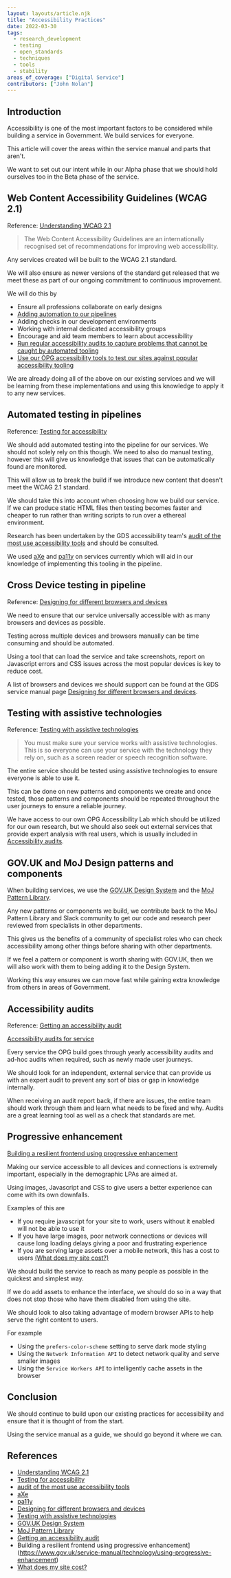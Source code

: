 ```yaml
---
layout: layouts/article.njk
title: "Accessibility Practices"
date: 2022-03-30
tags: 
  - research_development
  - testing
  - open_standards
  - techniques
  - tools
  - stability
areas_of_coverage: ["Digital Service"]
contributors: ["John Nolan"]
---
```


## Introduction

Accessibility is one of the most important factors to be considered while building a service in Government. We build services for everyone.

This article will cover the areas within the service manual and parts that aren't.

We want to set out our intent while in our Alpha phase that we should hold ourselves too in the Beta phase of the service.

## Web Content Accessibility Guidelines (WCAG 2.1)

Reference: [Understanding WCAG 2.1](https://www.gov.uk/service-manual/helping-people-to-use-your-service/understanding-wcag#wcag-design-principles)

> The Web Content Accessibility Guidelines are an internationally recognised set of recommendations for improving web accessibility.

Any services created will be built to the WCAG 2.1 standard.

We will also ensure as newer versions of the standard get released that we meet these as part of our ongoing commitment to continuous improvement.

We will do this by

* Ensure all professions collaborate on early designs
* [Adding automation to our pipelines](#automated-testing-in-pipelines)
* Adding checks in our development environments
* Working with internal dedicated accessibility groups
* Encourage and aid team members to learn about accessibility
* [Run regular accessibility audits to capture problems that cannot be caught by automated tooling](#accessibility-audits)
* [Use our OPG accessibility tools to test our sites against popular accessibility tooling](#testing-with-assistive-technologies)

We are already doing all of the above on our existing services and we will be learning from these implementations and using this knowledge to apply it to any new services.

## Automated testing in pipelines

Reference: [Testing for accessibility](https://www.gov.uk/service-manual/helping-people-to-use-your-service/testing-for-accessibility)

We should add automated testing into the pipeline for our services. We should not solely rely on this though. We need to also do manual testing, however this will give us knowledge that issues that can be automatically found are monitored.

This will allow us to break the build if we introduce new content that doesn't meet the WCAG 2.1 standard.

We should take this into account when choosing how we build our service. If we can produce static HTML files then testing becomes faster and cheaper to run rather than writing scripts to run over a ethereal environment.

Research has been undertaken by the GDS accessibility team's [audit of the most use accessibility tools](https://alphagov.github.io/accessibility-tool-audit/) and should be consulted.

We used [aXe](https://www.deque.com/axe/) and [pa11y](https://pa11y.org/) on services currently which will aid in our knowledge of implementing this tooling in the pipeline.

## Cross Device testing in pipeline

Reference: [Designing for different browsers and devices](https://www.gov.uk/service-manual/technology/designing-for-different-browsers-and-devices)

We need to ensure that our service universally accessible with as many browsers and devices as possible.

Testing across multiple devices and browsers manually can be time consuming and should be automated.

Using a tool that can load the service and take screenshots, report on Javascript errors and CSS issues across the most popular devices is key to reduce cost.

A list of browsers and devices we should support can be found at the GDS service manual page [Designing for different browsers and devices](https://www.gov.uk/service-manual/technology/designing-for-different-browsers-and-devices).

## Testing with assistive technologies

Reference: [Testing with assistive technologies](https://www.gov.uk/service-manual/technology/testing-with-assistive-technologies)

> You must make sure your service works with assistive technologies. This is so everyone can use your service with the technology they rely on, such as a screen reader or speech recognition software.

The entire service should be tested using assistive technologies to ensure everyone is able to use it.

This can be done on new patterns and components we create and once tested, those patterns and components should be repeated throughout the user journeys to ensure a reliable journey.

We have access to our own OPG Accessibility Lab which should be utilized for our own research, but we should also seek out external services that provide expert analysis with real users, which is usually included in [Accessibility audits](#accessibility-audits).

## GOV.UK and MoJ Design patterns and components

When building services, we use the [GOV.UK Design System](https://design-system.service.gov.uk/) and the [MoJ Pattern Library](https://design-patterns.service.justice.gov.uk/).

Any new patterns or components we build, we contribute back to the MoJ Pattern Library and Slack community to get our code and research peer reviewed from specialists in other departments.

This gives us the benefits of a community of specialist roles who can check accessibility among other things before sharing with other departments.

If we feel a pattern or component is worth sharing with GOV.UK, then we will also work with them to being adding it to the Design System.

Working this way ensures we can move fast while gaining extra knowledge from others in areas of Government.

## Accessibility audits

Reference: [Getting an accessibility audit](https://www.gov.uk/service-manual/helping-people-to-use-your-service/getting-an-accessibility-audit)

[Accessibility audits for service](https://www.gov.uk/service-manual/helping-people-to-use-your-service/getting-an-accessibility-audit)

Every service the OPG build goes through yearly accessibility audits and ad-hoc audits when required, such as newly made user journeys.

We should look for an independent, external service that can provide us with an expert audit to prevent any sort of bias or gap in knowledge internally.

When receiving an audit report back, if there are issues, the entire team should work through them and learn what needs to be fixed and why. Audits are a great learning tool as well as a check that standards are met.

## Progressive enhancement

[Building a resilient frontend using progressive enhancement](https://www.gov.uk/service-manual/technology/using-progressive-enhancement)

Making our service accessible to all devices and connections is extremely important, especially in the demographic LPAs are aimed at.

Using images, Javascript and CSS to give users a better experience can come with its own downfalls.

Examples of this are

* If you require javascript for your site to work, users without it enabled will not be able to use it
* If you have large images, poor network connections or devices will cause long loading delays giving a poor and frustrating experience
* If you are serving large assets over a mobile network, this has a cost to users [(What does my site cost?)](https://whatdoesmysitecost.com/)

We should build the service to reach as many people as possible in the quickest and simplest way.

If we do add assets to enhance the interface, we should do so in a way that does not stop those who have them disabled from using the site.

We should look to also taking advantage of modern browser APIs to help serve the right content to users.

For example

* Using the `prefers-color-scheme` setting to serve dark mode styling
* Using the `Network Information API` to detect network quality and serve smaller images
* Using the `Service Workers API` to intelligently cache assets in the browser

## Conclusion

We should continue to build upon our existing practices for accessibility and ensure that it is thought of from the start.

Using the service manual as a guide, we should go beyond it where we can.

## References

* [Understanding WCAG 2.1](https://www.gov.uk/service-manual/helping-people-to-use-your-service/understanding-wcag#wcag-design-principles)
* [Testing for accessibility](https://www.gov.uk/service-manual/helping-people-to-use-your-service/testing-for-accessibility)
* [audit of the most use accessibility tools](https://alphagov.github.io/accessibility-tool-audit/)
* [aXe](https://www.deque.com/axe/)
* [pa11y](https://pa11y.org/)
* [Designing for different browsers and devices](https://www.gov.uk/service-manual/technology/designing-for-different-browsers-and-devices)
* [Testing with assistive technologies](https://www.gov.uk/service-manual/technology/testing-with-assistive-technologies)
* [GOV.UK Design System](https://design-system.service.gov.uk/)
* [MoJ Pattern Library](https://design-patterns.service.justice.gov.uk/)
* [Getting an accessibility audit](https://www.gov.uk/service-manual/helping-people-to-use-your-service/getting-an-accessibility-audit)
* Building a resilient frontend using progressive enhancement](https://www.gov.uk/service-manual/technology/using-progressive-enhancement)
* [What does my site cost?](https://whatdoesmysitecost.com/)
